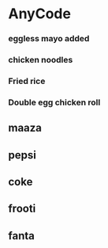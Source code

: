 # AnyCode
### eggless mayo added
### chicken noodles
### Fried rice
### Double egg chicken roll
## maaza
## pepsi
## coke
## frooti
## fanta
